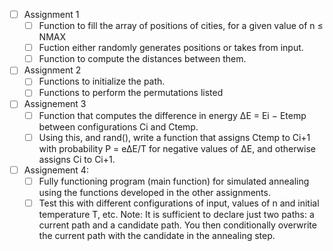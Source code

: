 - [ ] Assignment 1
  - [ ] Function to fill the array of positions of cities, for a given value of n ≤ NMAX
  - [ ] Fuction either randomly generates positions or takes from input.
  - [ ] Function to compute the distances between them.
- [ ] Assignment 2
  - [ ] Functions to initialize the path.
  - [ ] Functions to perform the permutations listed
- [ ] Assignement 3
  - [ ] Function that computes the difference in energy ∆E = Ei − Etemp between configurations Ci and Ctemp.
  - [ ] Using this, and rand(), write a function that assigns Ctemp to Ci+1 with probability P = e∆E/T for negative values of ∆E, and otherwise assigns Ci to Ci+1.
- [ ] Assignement 4:
  - [ ] Fully functioning program (main function) for simulated annealing using the functions developed in the other assignments.
  - [ ] Test this with different configurations of input, values of n and initial temperature T, etc. Note: It is sufficient to declare just two paths: a current path and a candidate path. You then conditionally overwrite the current path with the candidate in the annealing step.
